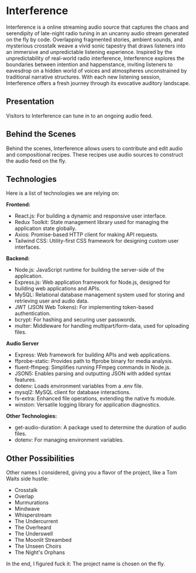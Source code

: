 # Interference

Interference is a online streaming audio source that captures the chaos and serendipity of late-night radio tuning in an uncanny audio stream generated on the fly by code. Overlapping fragmented stories, ambient sounds, and mysterious crosstalk weave a vivid sonic tapestry that draws listeners into an immersive and unpredictable listening experience. Inspired by the unpredictability of real-world radio interference, Interference explores the boundaries between intention and happenstance, inviting listeners to eavesdrop on a hidden world of voices and atmospheres unconstrained by traditional narrative structures. With each new listening session, Interference offers a fresh journey through its evocative auditory landscape.

## Presentation

Visitors to Interference can tune in to an ongoing audio feed. 

## Behind the Scenes

Behind the scenes, Interference allows users to contribute and edit audio and compositional recipes. These recipes use audio sources to construct the audio feed on the fly.

## Technologies

Here is a list of technologies we are relying on:

**Frontend:**

- React.js: For building a dynamic and responsive user interface.
- Redux Toolkit: State management library used for managing the application state globally.
- Axios: Promise-based HTTP client for making API requests.
- Tailwind CSS: Utility-first CSS framework for designing custom user interfaces.

**Backend:**

- Node.js: JavaScript runtime for building the server-side of the application.
- Express.js: Web application framework for Node.js, designed for building web applications and APIs.
- MySQL: Relational database management system used for storing and retrieving user and audio data.
- JWT (JSON Web Tokens): For implementing token-based authentication.
- bcrypt: For hashing and securing user passwords.
- multer: Middleware for handling multipart/form-data, used for uploading files.

**Audio Server**

- Express: Web framework for building APIs and web applications.
- ffprobe-static: Provides path to ffprobe binary for media analysis.
- fluent-ffmpeg: Simplifies running FFmpeg commands in Node.js.
- JSON5: Enables parsing and outputting JSON with added syntax features.
- dotenv: Loads environment variables from a .env file.
- mysql2: MySQL client for database interactions.
- fs-extra: Enhanced file operations, extending the native fs module.
- winston: Versatile logging library for application diagnostics.

**Other Technologies:**

- get-audio-duration: A package used to determine the duration of audio files.
- dotenv: For managing environment variables.

## Other Possibilities

Other names I considered, giving you a flavor of the project, like a Tom Waits side hustle:

- Crosstalk
- Overlap
- Murmurations
- Mindwave
- Whisperstream
- The Undercurrent
- The Overheard
- The Underswell
- The Moonlit Streambed
- The Unseen Choirs
- The Night's Orphans

In the end, I figured fuck it: The project name is chosen on the fly.